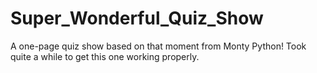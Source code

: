 # Super_Wonderful_Quiz_Show
A one-page quiz show based on that moment from Monty Python! Took quite a while to get this one working properly.
